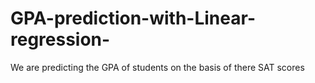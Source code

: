 # GPA-prediction-with-Linear-regression-
We are predicting the GPA of students on the basis of there SAT scores
